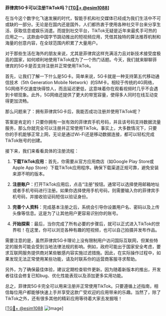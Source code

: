 **菲律宾5G卡可以注册TikTok吗？[[TG💪+ @esim1088](https://t.me/s/esim1088)]**

在当今这个数字化飞速发展的时代，智能手机和社交媒体已经成为我们生活中不可或缺的一部分。无论是在国内还是国外，人们都热衷于使用各种社交平台来分享生活、获取信息或娱乐消遣。而提到社交平台，TikTok无疑是近年来最炙手可热的应用之一。这款由中国字节跳动推出的短视频应用，凭借其独特的算法推荐机制和海量的创意内容，在全球范围内积累了大量用户。

对于那些生活在海外的朋友来说，尤其是菲律宾这样充满活力且对新技术接受度极高的国家，如何顺利地使用TikTok成为了一个热门话题。今天，我们就来聊聊菲律宾的5G卡是否支持注册并正常使用TikTok。

首先，让我们了解一下什么是5G卡。简单来说，5G卡就是一种支持第五代移动通信技术（5th Generation Mobile Network）的SIM卡。相较于传统的4G网络，5G网络不仅速度快得惊人，而且延迟更低，这意味着你在观看视频时几乎不会遇到卡顿现象。此外，5G网络还提供了更大的带宽容量，使得多人同时在线互动变得更加流畅。

那么问题来了：拥有菲律宾5G卡后，我能否成功注册并使用TikTok呢？

答案是肯定的！只要你拥有一张有效的菲律宾手机号码，并且该号码支持数据流量服务，那么你就完全可以注册并正常使用TikTok。事实上，大多数情况下，只要你的手机能够正常上网，无论是通过Wi-Fi还是移动数据连接，都可以轻松完成TikTok账号的创建。

接下来，我们来看看具体的注册流程：

1. **下载TikTok应用**：首先，你需要从官方应用商店（如Google Play Store或Apple App Store）下载TikTok应用程序。确保下载渠道正规可靠，避免安装来源不明的版本。

2. **注册账户**：打开TikTok应用后，点击“注册”按钮。通常可以选择使用邮箱地址或者手机号码进行注册。如果你选择使用手机号码，则需要输入你的菲律宾手机号码，并接收验证码短信以验证身份。

3. **完善个人资料**：完成基本注册之后，系统会引导你设置用户名、密码以及上传头像等信息。这是为了让其他用户更容易识别你的账号。

4. **开始探索**：最后，当你完成了所有必要的步骤后，就可以正式进入TikTok的世界啦！在这里，你可以浏览各种有趣的短视频，也可以自己拍摄并发布作品。

需要注意的是，虽然菲律宾5G卡理论上没有限制用户访问国际互联网，但某些特定的服务可能会受到当地法律法规的影响。例如，政府可能出于国家安全考虑，要求互联网服务提供商对某些敏感内容实施过滤措施。因此，在实际操作过程中，如果发现无法正常使用某些功能，请及时联系你的运营商客服寻求帮助。

另外，为了确保最佳体验，建议定期检查软件更新。因为随着新版本的推出，开发者往往会修复已知bug、优化性能表现以及添加更多实用功能。

总之，菲律宾5G卡完全可以用来注册并正常使用TikTok。只要遵循上述指南，相信每位用户都能够快速上手并享受这款广受欢迎的应用带来的乐趣。当然了，除了TikTok之外，还有很多其他的精彩应用等待着大家去发掘哦！

[[TG💪+ @esim1088](https://t.me/s/esim1088) ![Image](https://i.postimg.cc/4NQfJmqS/Snipaste-2025-05-13-00-14-12.png)]